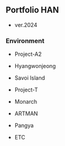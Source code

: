 ## Portfolio HAN
- ver.2024

### Environment
- Project-A2
- Hyangwonjeong
- Savoi Island
- Project-T
- Monarch

- ARTMAN
- Pangya

- ETC
